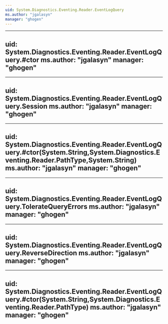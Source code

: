```yaml
---
uid: System.Diagnostics.Eventing.Reader.EventLogQuery
ms.author: "jgalasyn"
manager: "ghogen"
---
```


---
uid: System.Diagnostics.Eventing.Reader.EventLogQuery.#ctor
ms.author: "jgalasyn"
manager: "ghogen"
---

---
uid: System.Diagnostics.Eventing.Reader.EventLogQuery.Session
ms.author: "jgalasyn"
manager: "ghogen"
---

---
uid: System.Diagnostics.Eventing.Reader.EventLogQuery.#ctor(System.String,System.Diagnostics.Eventing.Reader.PathType,System.String)
ms.author: "jgalasyn"
manager: "ghogen"
---

---
uid: System.Diagnostics.Eventing.Reader.EventLogQuery.TolerateQueryErrors
ms.author: "jgalasyn"
manager: "ghogen"
---

---
uid: System.Diagnostics.Eventing.Reader.EventLogQuery.ReverseDirection
ms.author: "jgalasyn"
manager: "ghogen"
---

---
uid: System.Diagnostics.Eventing.Reader.EventLogQuery.#ctor(System.String,System.Diagnostics.Eventing.Reader.PathType)
ms.author: "jgalasyn"
manager: "ghogen"
---
